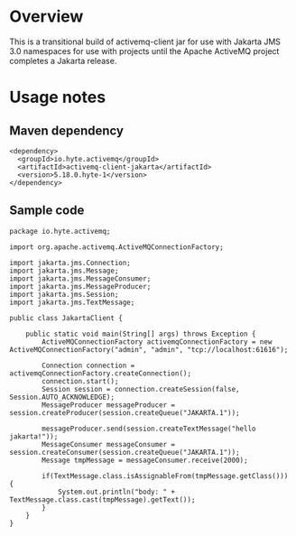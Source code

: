 # Overview

This is a transitional build of activemq-client jar for use with Jakarta JMS 3.0 namespaces for use with projects until the Apache ActiveMQ project completes a Jakarta release.

# Usage notes

## Maven dependency
```
<dependency>
  <groupId>io.hyte.activemq</groupId>
  <artifactId>activemq-client-jakarta</artifactId>
  <version>5.18.0.hyte-1</version>
</dependency>
```

## Sample code
```
package io.hyte.activemq;

import org.apache.activemq.ActiveMQConnectionFactory;

import jakarta.jms.Connection;
import jakarta.jms.Message;
import jakarta.jms.MessageConsumer;
import jakarta.jms.MessageProducer;
import jakarta.jms.Session;
import jakarta.jms.TextMessage;

public class JakartaClient {

    public static void main(String[] args) throws Exception {
        ActiveMQConnectionFactory activemqConnectionFactory = new ActiveMQConnectionFactory("admin", "admin", "tcp://localhost:61616");

        Connection connection = activemqConnectionFactory.createConnection();
        connection.start();
        Session session = connection.createSession(false, Session.AUTO_ACKNOWLEDGE);
        MessageProducer messageProducer = session.createProducer(session.createQueue("JAKARTA.1"));

        messageProducer.send(session.createTextMessage("hello jakarta!"));
        MessageConsumer messageConsumer = session.createConsumer(session.createQueue("JAKARTA.1"));
        Message tmpMessage = messageConsumer.receive(2000);

        if(TextMessage.class.isAssignableFrom(tmpMessage.getClass())) {
            System.out.println("body: " + TextMessage.class.cast(tmpMessage).getText());
        }
    }
}
```
